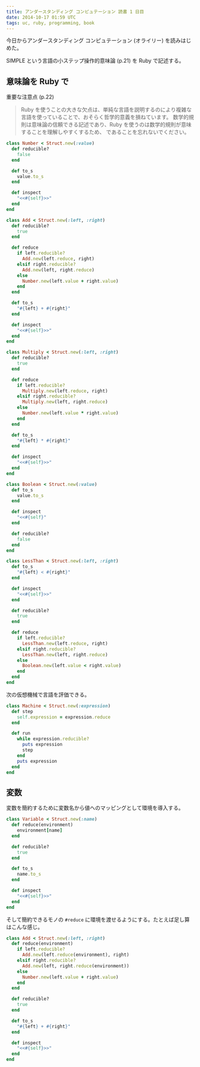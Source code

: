 ```yaml
---
title: アンダースタンディング コンピュテーション 読書 1 日目
date: 2014-10-17 01:59 UTC
tags: uc, ruby, programming, book
---
```


今日からアンダースタンディング コンピュテーション (オライリー) を読みはじめた。

SIMPLE という言語の小ステップ操作的意味論 (p.21) を Ruby で記述する。

## 意味論を Ruby で

重要な注意点 (p.22)

> Ruby を使うことの大きな欠点は、単純な言語を説明するのにより複雑な言語を使っていることで、おそらく哲学的意義を損ねています。
> 数学的規則は意味論の信頼できる記述であり、Ruby を使うのは数学的規則が意味することを理解しやすくするため、
> であることを忘れないでください。

```ruby
class Number < Struct.new(:value)
  def reducible?
    false
  end

  def to_s
    value.to_s
  end

  def inspect
    "<<#{self}>>"
  end
end

class Add < Struct.new(:left, :right)
  def reducible?
    true
  end

  def reduce
    if left.reducible?
      Add.new(left.reduce, right)
    elsif right.reducible?
      Add.new(left, right.reduce)
    else
      Number.new(left.value + right.value)
    end
  end

  def to_s
    "#{left} + #{right}"
  end

  def inspect
    "<<#{self}>>"
  end
end

class Multiply < Struct.new(:left, :right)
  def reducible?
    true
  end

  def reduce
    if left.reducible?
      Multiply.new(left.reduce, right)
    elsif right.reducible?
      Multiply.new(left, right.reduce)
    else
      Number.new(left.value * right.value)
    end
  end

  def to_s
    "#{left} * #{right}"
  end

  def inspect
    "<<#{self}>>"
  end
end

class Boolean < Struct.new(:value)
  def to_s
    value.to_s
  end

  def inspect
    "<<#{self}"
  end

  def reducible?
    false
  end
end

class LessThan < Struct.new(:left, :right)
  def to_s
    "#{left} < #{right}"
  end

  def inspect
    "<<#{self}>>"
  end

  def reducible?
    true
  end

  def reduce
    if left.reducible?
      LessThan.new(left.reduce, right)
    elsif right.reducible?
      LessThan.new(left, right.reduce)
    else
      Boolean.new(left.value < right.value)
    end
  end
end
```

次の仮想機械で言語を評価できる。

```ruby
class Machine < Struct.new(:expression)
  def step
    self.expression = expression.reduce
  end

  def run
    while expression.reducible?
      puts expression
      step
    end
    puts expression
  end
end
```

## 変数

変数を簡約するために変数名から値へのマッピングとして環境を導入する。

```ruby
class Variable < Struct.new(:name)
  def reduce(environment)
    environment[name]
  end

  def reducible?
    true
  end

  def to_s
    name.to_s
  end

  def inspect
    "<<#{self}>>"
  end
end
```

そして簡約できるモノの `#reduce` に環境を渡せるようにする。たとえば足し算はこんな感じ。

```ruby
class Add < Struct.new(:left, :right)
  def reduce(environment)
    if left.reducible?
      Add.new(left.reduce(environment), right)
    elsif right.reducible?
      Add.new(left, right.reduce(environment))
    else
      Number.new(left.value + right.value)
    end
  end

  def reducible?
    true
  end

  def to_s
    "#{left} + #{right}"
  end

  def inspect
    "<<#{self}>>"
  end
end
```
